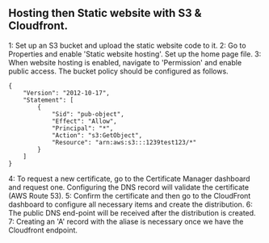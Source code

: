 Hosting then Static website with S3 & Cloudfront.
----------------------------------------------------------------------
1: Set up an S3 bucket and upload the static website code to it.
2: Go to Properties and enable 'Static website hosting'. Set up the home page file.
3: When website hosting is enabled, navigate to 'Permission' and enable public access. The bucket policy should be configured as follows.


	{
	    "Version": "2012-10-17",
	    "Statement": [
	        {
	            "Sid": "pub-object",
	            "Effect": "Allow",
	            "Principal": "*",
	            "Action": "s3:GetObject",
	            "Resource": "arn:aws:s3:::1239test123/*"
	        }
	    ]
	}

 
4: To request a new certificate, go to the Certificate Manager dashboard and request one. Configuring the DNS record will validate the certificate (AWS Route 53).
5: Confirm the certificate and then go to the CloudFront dashboard to configure all necessary items and create the distribution. 
6: The public DNS end-point will be received after the distribution is created.
7: Creating an 'A' record with the aliase is necessary once we have the Cloudfront endpoint. 
